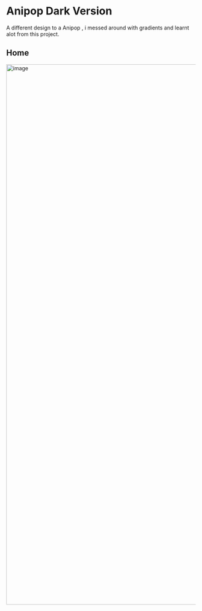 # Anipop Dark Version

A different design to a Anipop , i messed around with gradients and learnt alot from this project.

## Home

<img width="1439" alt="image" src="https://user-images.githubusercontent.com/94723743/236695010-9ed07765-bafd-405b-a0a0-60992bfdf84f.png">
